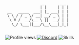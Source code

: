 ```
                 _       _ _ 
                | |     | | |
 __   _____  ___| |_ ___| | |
 \ \ / / _ \/ __| __/ _ \ | |
  \ V /  __/\__ \ ||  __/ | |
   \_/ \___||___/\__\___|_|_|
     
```

![Profile views](https://komarev.com/ghpvc/?username=vestell&style=plastic&color=f53936)
[![Discord](https://img.shields.io/discord/929312066957881354?color=f53936&label=Discord&style=plastic)](https://discord.gg/ivanzolo)
![Skills](https://img.shields.io/badge/Skills-c%2B%2B%2C%20python%2C%20js-f53936?&style=plastic)
